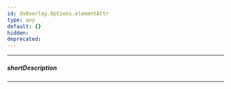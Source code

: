 ```yaml
---
id: dxOverlay.Options.elementAttr
type: any
default: {}
hidden: 
deprecated: 
---
```

---
##### shortDescription
<!-- %shortDescription% -->

---
<!-- %fullDescription% -->

<!-- import * from 'api-reference\10 UI Components\DOMComponent\1 Configuration\elementAttr.md' -->
